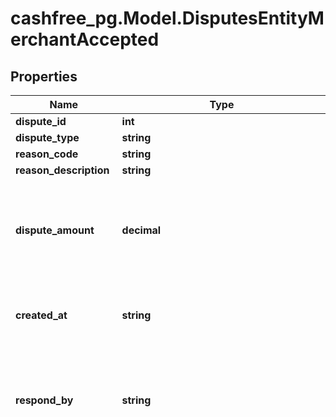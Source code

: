 # cashfree_pg.Model.DisputesEntityMerchantAccepted

## Properties

Name | Type | Description | Notes
------------ | ------------- | ------------- | -------------
**dispute_id** | **int** |  | [optional] 
**dispute_type** | **string** |  | [optional] 
**reason_code** | **string** |  | [optional] 
**reason_description** | **string** |  | [optional] 
**dispute_amount** | **decimal** | Dispute amount may differ from transaction amount for partial cases. | [optional] 
**created_at** | **string** | This is the time when the dispute was created. | [optional] 
**respond_by** | **string** | This is the time by which evidence should be submitted to contest the dispute. | [optional] 
**updated_at** | **string** | This is the time when the dispute case was updated. | [optional] 
**resolved_at** | **string** | This is the time when the dispute case was closed. | [optional] 
**dispute_status** | **string** |  | [optional] 
**cf_dispute_remarks** | **string** |  | [optional] 
**preferred_evidence** | **List&lt;List&lt;EvidencesToContestDispute&gt;&gt;** |  | [optional] 
**dispute_evidence** | **List&lt;List&lt;Evidence&gt;&gt;** |  | [optional] 
**order_details** | [**OrderDetailsInDisputesEntity**](OrderDetailsInDisputesEntity.md) |  | [optional] 
**customer_details** | [**CustomerDetailsInDisputesEntity**](CustomerDetailsInDisputesEntity.md) |  | [optional] 

[[Back to Model list]](../README.md#documentation-for-models) [[Back to API list]](../README.md#documentation-for-api-endpoints) [[Back to README]](../README.md)

